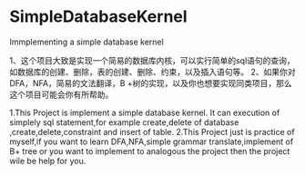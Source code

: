 # SimpleDatabaseKernel
Immplementing a simple database kernel

1、这个项目大致是实现一个简易的数据库内核，可以实行简单的sql语句的查询，如数据库的创建、删除，表的创建、删除、约束，以及插入语句等。
2、如果你对DFA，NFA，简易的文法翻译，B +树的实现，以及你也想要实现同类项目，那么这个项目可能会你有所帮助。


1.This Project is implement a simple database kernel. It can  execution of simplely sql statement,for example create,delete of database ,create,delete,constraint and insert of table.
2.This Project just is practice of myself,if you want to learn DFA,NFA,simple grammar translate,implement of B+ tree or you want to implement to analogous the project then the project wile be help for you.
